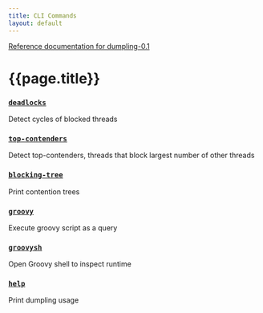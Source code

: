```yaml
---
title: CLI Commands
layout: default
---
```

[Reference documentation for dumpling-0.1](.)
# {{page.title}}
### [`deadlocks`](./apidocs/com/github/olivergondza/dumpling/query/Deadlocks.Command.html)
Detect cycles of blocked threads
### [`top-contenders`](./apidocs/com/github/olivergondza/dumpling/query/TopContenders.Command.html)
Detect top-contenders, threads that block largest number of other threads
### [`blocking-tree`](./apidocs/com/github/olivergondza/dumpling/query/BlockingTree.Command.html)
Print contention trees
### [`groovy`](./apidocs/com/github/olivergondza/dumpling/cli/GroovyCommand.html)
Execute groovy script as a query
### [`groovysh`](./apidocs/com/github/olivergondza/dumpling/cli/GroovyshCommand.html)
Open Groovy shell to inspect runtime
### [`help`](./apidocs/com/github/olivergondza/dumpling/cli/HelpCommand.html)
Print dumpling usage
